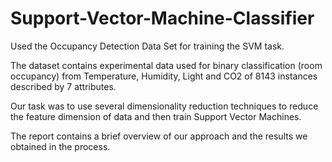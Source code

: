 # Support-Vector-Machine-Classifier
Used the Occupancy Detection Data Set for training the SVM task. 

The dataset contains experimental data used for binary classification (room occupancy) from Temperature, Humidity, Light and CO2 of 8143 instances described by 7 attributes. 

Our task was to use several dimensionality reduction techniques to reduce the feature dimension of data and then train Support Vector Machines.

The report contains a brief overview of our approach and the results we obtained in the process.
